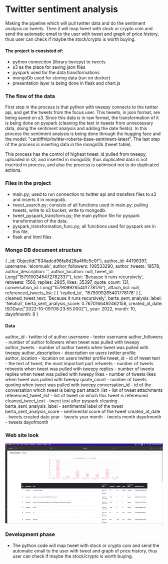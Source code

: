 # Twitter sentiment analysis

Making the pipeline which will pull twitter data and do the sentiment analysis on tweets. Then it will map tweet with stock or crypto coin and send the automatic email to the user with tweet and graph of price history, thus user can check if maybe the stock/crypto is worth buying.

#### The project is consisted of:
- python connection (library tweepy) to tweets
- s3 as the place for saving json files
- pyspark used for the data transformations
- mongoDb used for storing data (run on docker)
- presentation layer is being done in flask and chart.js

### The flow of the data

First step in the process is that python with tweepy connects to the twitter api, and get the tweets from the focus user. This tweets, in json format, are being saved on s3. Since this data is in raw format, the transformation of it is being done on pyspark (cleaning the text in tweets from unnecessary data, doing the sentiment analysis and adding the date fields). In this process the sentiment analysis is being done through the hugging face and the model: "cardiffnlp/twitter-roberta-base-sentiment-latest". The last step of the process is inserting data in the mongoDb (tweet table).

This process has the control of highest tweet_id pulled from tweepy, uploaded in s3, and inserted in mongoDb; thus duplicated data is not inserted in process, and also the process is optimised not to do duplicated actions.

### Files in the project

- main.py; used to run connection to twitter api and transfers files to s3 and inserts it in mongodb.
- tweet_search.py; consists of all functions used in main.py: pulling tweets, write to s3 bucket, write to mongodb.
- tweet_pyspark_transform.py; the main python file for pyspark transformation of the data.
- pyspark_transformation_func.py; all functions used for pyspark are in this file.
- flask and html files

### Mongo DB document structure

{
    _id: ObjectId("634adcd96fa6d26a4f6c5c0f"),
    author_id: 44196397,
    username: 'elonmusk',
    author_followers: 108533290,
    author_tweets: 19578,
    author_description: '',
    author_location: null,
    tweet_id: Long("1579100345472782337"),
    text: 'Because it runs recursively',
    retweets: 1560,
    replies: 2805,
    likes: 35397,
    quote_count: 131,
    conversation_id: Long("1579099265401778176"),
    attach_list: null,
    referenced_tweets_list: [ [ 'replied_to', '1579099265401778176' ] ],
    cleaned_tweet_text: 'Because it runs recursively',
    berta_sent_analysis_label: 'Neutral',
    berta_sent_analysis_score: 0.7670166492462158,
    created_at_date: ISODate("2022-10-09T08:23:55.000Z"),
    year: 2022,
    month: 10,
    dayofmonth: 9
  }

#### Data
author_id - twitter id of author
username - teeter username
author_followers - number of author followers when tweet was pulled with tweepy
author_tweets - number of author tweets when tweet was pulled with tweepy
author_description - description on users twitter profile
author_location - location on users twitter profile
tweet_id - id of tweet
text - the text of tweet, the most important part
retweets - number of tweets retweets when tweet was pulled with tweepy
replies - number of tweets replies when tweet was pulled with tweepy
likes - number of tweets likes when tweet was pulled with tweepy
quote_count - number of tweets quoting when tweet was pulled with tweepy
conversation_id - id of the conversation which tweet is being part
attach_list - list of tweet attachments
referenced_tweet_list - list of tweet on which this tweet is referenced
cleaned_tweet_text - tweet text after pyspark cleaning
berta_sent_analysis_label - sentimental label of the tweet
berta_sent_analysis_score - sentimental score of the tweet
created_at_date -  tweets created date
year - tweets year
month - tweets month
dayofmonth - tweets dayofmonth

### Web site look

<img src="/images/main-page.png" alt="photo of main page view" title="Twitter Sentiment Analysis">

### Development phase

- The python code will map tweet with stock or crypto coin and send the automatic email to the user with tweet and graph of price history, thus user can check if maybe the stock/crypto is worth buying.
